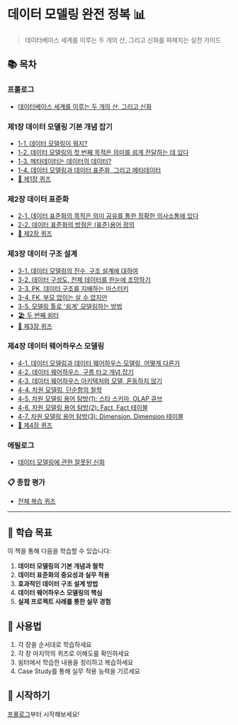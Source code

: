 # 데이터 모델링 완전 정복 📊

> 데이터베이스 세계를 이루는 두 개의 산, 그리고 신화를 파헤치는 실전 가이드

## 📚 목차

### 프롤로그
- [데이터베이스 세계를 이루는 두 개의 산, 그리고 신화](./prologue.md)

### 제1장 데이터 모델링 기본 개념 잡기
- [1-1. 데이터 모델링이 뭐지?](./chapter01/01-what-is-data-modeling.md)
- [1-2. 데이터 모델링의 첫 번째 목적은 의미를 쉽게 전달하는 데 있다](./chapter01/02-purpose-of-data-modeling.md)
- [1-3. 메타데이터는 데이터의 데이터?](./chapter01/03-metadata.md)
- [1-4. 데이터 모델링과 데이터 표준화, 그리고 메타데이터](./chapter01/04-modeling-standardization-metadata.md)
- [📝 제1장 퀴즈](./chapter01/quiz.md)

### 제2장 데이터 표준화
- [2-1. 데이터 표준화의 목적은 의미 공유를 통한 정확한 의사소통에 있다](./chapter02/01-purpose-of-standardization.md)
- [2-2. 데이터 표준화의 방점은 (표준)용어 정의](./chapter02/02-terminology-definition.md)
- [📝 제2장 퀴즈](./chapter02/quiz.md)

### 제3장 데이터 구조 설계
- [3-1. 데이터 모델링의 진수, 구조 설계에 대하여](./chapter03/01-structure-design-essence.md)
- [3-2. 데이터 구성도, 전체 데이터를 한눈에 조망하기](./chapter03/02-data-architecture-diagram.md)
- [3-3. PK, 데이터 구조를 지배하는 마스터키](./chapter03/03-primary-key.md)
- [3-4. FK, 부모 없이는 살 수 없지만](./chapter03/04-foreign-key.md)
- [3-5. 모델링 툴로 '쉽게' 모델링하는 방법](./chapter03/05-modeling-tools.md)
- [🏖️ 두 번째 쉼터](./chapter03/rest-area-02.md)
- [📝 제3장 퀴즈](./chapter03/quiz.md)

### 제4장 데이터 웨어하우스 모델링
- [4-1. 데이터 모델링과 데이터 웨어하우스 모델링, 어떻게 다른가](./chapter04/01-difference-dw-modeling.md)
- [4-2. 데이터 웨어하우스, 구름 타고 개념 잡기](./chapter04/02-dw-concepts.md)
- [4-3. 데이터 웨어하우스 아키텍처와 모델, 혼동하지 않기](./chapter04/03-dw-architecture-vs-model.md)
- [4-4. 차원 모델링, 단순함의 철학](./chapter04/04-dimensional-modeling-philosophy.md)
- [4-5. 차원 모델링 용어 탐방(1): 스타 스키마, OLAP 큐브](./chapter04/05-star-schema-olap.md)
- [4-6. 차원 모델링 용어 탐방(2): Fact, Fact 테이블](./chapter04/06-fact-table.md)
- [4-7. 차원 모델링 용어 탐방(3): Dimension, Dimension 테이블](./chapter04/07-dimension-table.md)
- [📝 제4장 퀴즈](./chapter04/quiz.md)

### 에필로그
- [데이터 모델링에 관한 잘못된 신화](./epilogue.md)

### 📋 종합 평가
- [전체 복습 퀴즈](./final-quiz.md)

---

## 🎯 학습 목표

이 책을 통해 다음을 학습할 수 있습니다:

1. **데이터 모델링의 기본 개념과 철학**
2. **데이터 표준화의 중요성과 실무 적용**
3. **효과적인 데이터 구조 설계 방법**
4. **데이터 웨어하우스 모델링의 핵심**
5. **실제 프로젝트 사례를 통한 실무 경험**

## 📖 사용법

1. 각 장을 순서대로 학습하세요
2. 각 장 마지막의 퀴즈로 이해도를 확인하세요
3. 쉼터에서 학습한 내용을 정리하고 복습하세요
4. Case Study를 통해 실무 적용 능력을 기르세요

## 🚀 시작하기

[프롤로그](./prologue.md)부터 시작해보세요!